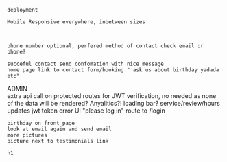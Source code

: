 

    deployment
    
    Mobile Responsive everywhere, inbetween sizes
  


    phone number optional, perfered method of contact check email or phone?

    succeful contact send confomation with nice message
    home page link to contact form/booking " ask us about birthday yadada  etc"

ADMIN    
    extra api call on protected routes for JWT verification,  no needed as none of the data will be rendered?
   Anyalitics?!
    loading bar? service/review/hours updates
    jwt token error UI  "please log in" route to /login



  

    birthday on front page
    look at email again and send email
    more pictures
    picture next to testimonials link
  
    h1